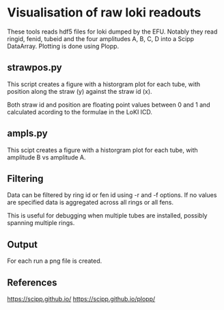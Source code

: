 

# Visualisation of raw loki readouts
These tools reads hdf5 files for loki dumped by the EFU. Notably
they read ringid, fenid, tubeid and the four amplitudes A, B, C, D
into a Scipp DataArray. Plotting is done using Plopp.

## strawpos.py
This script creates a figure with a historgram plot for each tube, with
position along the straw (y) against the straw id (x).

Both straw id and position are floating point values between 0 and 1 and
calculated acording to the formulae in the LoKI ICD.

## ampls.py
This scipt creates a figure with a historgram plot for each tube,
with amplitude B vs amplitude A.


## Filtering
Data can be filtered by ring id or fen id using -r  and -f options.
If no values are specified data is aggregated across all rings or
all fens.

This is useful for debugging when multiple tubes are installed, possibly
spanning multiple rings.

## Output
For each run a png file is created.


## References
https://scipp.github.io/
https://scipp.github.io/plopp/
